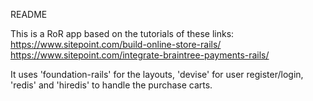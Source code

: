 README

This is a RoR app based on the tutorials of these links:
https://www.sitepoint.com/build-online-store-rails/
https://www.sitepoint.com/integrate-braintree-payments-rails/

It uses 'foundation-rails' for the layouts, 'devise' for user register/login, 'redis' and 'hiredis' to handle the purchase carts.
